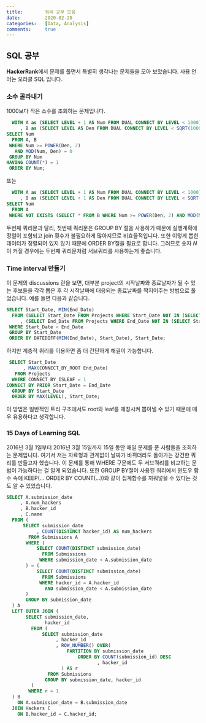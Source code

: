 ```yaml
---
title:        쿼리 공부 모음
date:         2020-02-20
categories:   [Data, Analysis]
comments:     true
---
```


## SQL 공부

**HackerRank**에서 문제를 풀면서 특별히 생각나는 문제들을 모아 보았습니다. 사용 언어는 오라클 SQL 입니다.

### 소수 골라내기

1000보다 작은 소수를 조회하는 문제입니다.

```sql
  WITH A as (SELECT LEVEL + 1 AS Num FROM DUAL CONNECT BY LEVEL < 1000)
     , B as (SELECT LEVEL AS Den FROM DUAL CONNECT BY LEVEL < SQRT(1000))
SELECT Num
  FROM A, B
 WHERE Num >= POWER(Den, 2)
   AND MOD(Num, Den) = 0
 GROUP BY Num
HAVING COUNT(*) = 1
 ORDER BY Num;
```

또는

```sql
  WITH A as (SELECT LEVEL + 1 AS Num FROM DUAL CONNECT BY LEVEL < 1000)
     , B as (SELECT LEVEL + 1 AS Den FROM DUAL CONNECT BY LEVEL < SQRT(1000))
SELECT Num
  FROM A
 WHERE NOT EXISTS (SELECT * FROM B WHERE Num >= POWER(Den, 2) AND MOD(Num, Den) = 0);
```

두번째 쿼리문과 달리, 첫번째 쿼리문은 GROUP BY 절을 사용하기 때문에 실행계획에 정렬이 포함되고 join 횟수가 불필요하게 많아지므로 비효율적입니다. 또한 이렇게 뽑힌 데이터가 정렬되어 있지 않기 때문에 ORDER BY절을 필요로 합니다. 그러므로 숫자 $N$이 커질 경우에는 두번째 쿼리문처럼 서브쿼리를 사용하는게 좋습니다.

### Time interval 만들기

이 문제의 discussions 란을 보면, 대부분 project의 시작날짜와 종료날짜가 될 수 있는 후보들을 각각 뽑은 후 각 시작날짜에 대응되는 종료날짜를 짝지어주는 방법으로 풀었습니다. 예를 들면 다음과 같습니다.

```sql
SELECT Start_Date, MIN(End_Date)
  FROM (SELECT Start_Date FROM Projects WHERE Start_Date NOT IN (SELECT End_Date FROM Projects))
     , (SELECT End_Date FROM Projects WHERE End_Date NOT IN (SELECT Start_Date FROM Projects)) 
 WHERE Start_Date < End_Date
 GROUP BY Start_Date
 ORDER BY DATEDIFF(MIN(End_Date), Start_Date), Start_Date;
```

하지만 계층적 쿼리를 이용하면 좀 더 간단하게 해결이 가능합니다.

```sql
 SELECT Start_Date
      , MAX(CONNECT_BY_ROOT End_Date)
   FROM Projects
  WHERE CONNECT_BY_ISLEAF = 1
CONNECT BY PRIOR Start_Date = End_Date
  GROUP BY Start_Date
  ORDER BY MAX(LEVEL), Start_Date;
```

이 방법은 일반적인 트리 구조에서도 root와 leaf를 매칭시켜 뽑아낼 수 있기 때문에 매우 유용하다고 생각합니다.

### 15 Days of Learning SQL

2016년 3월 1일부터 2016년 3월 15일까지 15일 동안 매일 문제를 푼 사람들을 조회하는 문제입니다. 여기서 저는 자료형과 관계없이 날짜가 바뀌더라도 돌아가는 강건한 쿼리를 만들고자 했습니다. 이 문제를 통해 WHERE 구문에도 두 서브쿼리를 비교하는 문법이 가능하다는 걸 알게 되었습니다. 또한 GROUP BY절이 사용된 쿼리에서 윈도우 함수 속에 KEEP(... ORDER BY COUNT(...))와 같이 집계함수를 끼워넣을 수 있다는 것도 알 수 있었습니다.

```sql
SELECT A.submission_date
     , A.num_hackers
     , B.hacker_id
     , C.name
  FROM (
      SELECT submission_date
           , COUNT(DISTINCT hacker_id) AS num_hackers
        FROM Submissions A
       WHERE (
           SELECT COUNT(DISTINCT submission_date)
             FROM Submissions
            WHERE submission_date < A.submission_date
       ) = (
           SELECT COUNT(DISTINCT submission_date)
             FROM Submissions
            WHERE hacker_id = A.hacker_id
              AND submission_date < A.submission_date
       )
       GROUP BY submission_date
  ) A
  LEFT OUTER JOIN (
       SELECT submission_date,
              hacker_id
         FROM (
             SELECT submission_date
                  , hacker_id
                  , ROW_NUMBER() OVER(
                      PARTITION BY submission_date 
                          ORDER BY COUNT(submission_id) DESC
                                 , hacker_id
                    ) AS r
               FROM Submissions
              GROUP BY submission_date, hacker_id
         )
        WHERE r = 1
  ) B
    ON A.submission_date = B.submission_date
  JOIN Hackers C
    ON B.hacker_id = C.hacker_id;
```
